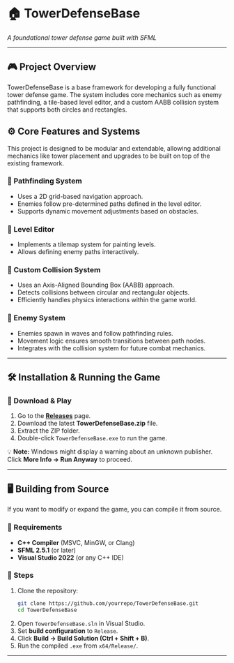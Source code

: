 # 🏠 TowerDefenseBase
*A foundational tower defense game built with SFML*

---

## 🎮 Project Overview
TowerDefenseBase is a base framework for developing a fully functional tower defense game. The system includes core mechanics such as enemy pathfinding, a tile-based level editor, and a custom AABB collision system that supports both circles and rectangles.

## ⚙️ Core Features and Systems
This project is designed to be modular and extendable, allowing additional mechanics like tower placement and upgrades to be built on top of the existing framework.

### 🔸 Pathfinding System
- Uses a 2D grid-based navigation approach.
- Enemies follow pre-determined paths defined in the level editor.
- Supports dynamic movement adjustments based on obstacles.

### 🔸 Level Editor
- Implements a tilemap system for painting levels.
- Allows defining enemy paths interactively.

### 🔸 Custom Collision System
- Uses an Axis-Aligned Bounding Box (AABB) approach.
- Detects collisions between circular and rectangular objects.
- Efficiently handles physics interactions within the game world.

### 🔸 Enemy System
- Enemies spawn in waves and follow pathfinding rules.
- Movement logic ensures smooth transitions between path nodes.
- Integrates with the collision system for future combat mechanics.

---

## 🛠️ Installation & Running the Game

### 🔹 Download & Play
1. Go to the **[Releases](https://github.com/yourrepo/TowerDefenseBase/releases)** page.
2. Download the latest **TowerDefenseBase.zip** file.
3. Extract the ZIP folder.
4. Double-click `TowerDefenseBase.exe` to run the game.

💡 **Note:** Windows might display a warning about an unknown publisher. Click **More Info → Run Anyway** to proceed.

---

## 🖥️ Building from Source
If you want to modify or expand the game, you can compile it from source.

### 🔹 Requirements
- **C++ Compiler** (MSVC, MinGW, or Clang)
- **SFML 2.5.1** (or later)
- **Visual Studio 2022** (or any C++ IDE)

### 🔹 Steps
1. Clone the repository:
   ```sh
   git clone https://github.com/yourrepo/TowerDefenseBase.git
   cd TowerDefenseBase
   ```
2. Open `TowerDefenseBase.sln` in Visual Studio.
3. Set **build configuration** to `Release`.
4. Click **Build → Build Solution (Ctrl + Shift + B)**.
5. Run the compiled `.exe` from `x64/Release/`.

---
